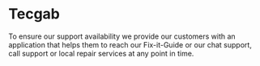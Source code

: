 # Tecgab
To ensure our support availability we provide our customers with an application that helps them to reach our Fix-it-Guide or our chat support, call support or local repair services at any point in time.
